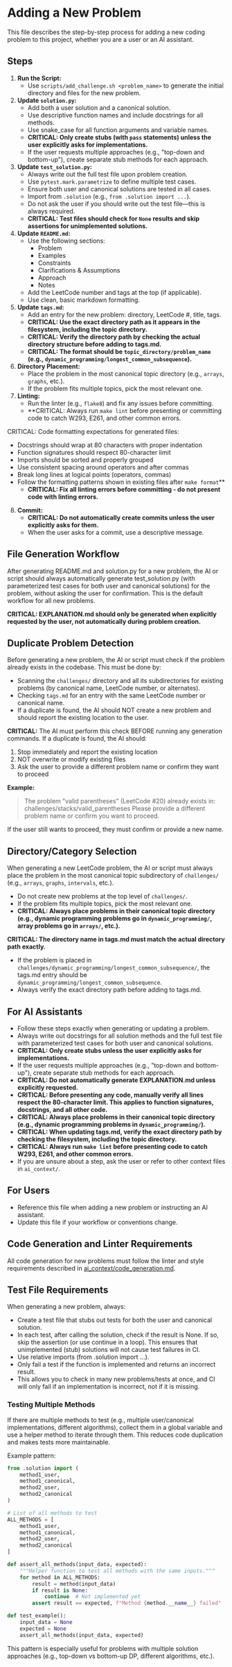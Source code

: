 # Adding a New Problem

This file describes the step-by-step process for adding a new coding problem to this project, whether you are a user or an AI assistant.

## Steps
1. **Run the Script:**
   - Use `scripts/add_challenge.sh <problem_name>` to generate the initial directory and files for the new problem.
2. **Update `solution.py`:**
   - Add both a user solution and a canonical solution.
   - Use descriptive function names and include docstrings for all methods.
   - Use snake_case for all function arguments and variable names.
   - **CRITICAL: Only create stubs (with `pass` statements) unless the user explicitly asks for implementations.**
   - If the user requests multiple approaches (e.g., "top-down and bottom-up"), create separate stub methods for each approach.
3. **Update `test_solution.py`:**
   - Always write out the full test file upon problem creation.
   - Use `pytest.mark.parametrize` to define multiple test cases.
   - Ensure both user and canonical solutions are tested in all cases.
   - Import from `.solution` (e.g., `from .solution import ...`).
   - Do not ask the user if you should write out the test file—this is always required.
   - **CRITICAL: Test files should check for `None` results and skip assertions for unimplemented solutions.**
4. **Update `README.md`:**
   - Use the following sections:
     - Problem
     - Examples
     - Constraints
     - Clarifications & Assumptions
     - Approach
     - Notes
   - Add the LeetCode number and tags at the top (if applicable).
   - Use clean, basic markdown formatting.
5. **Update `tags.md`:**
   - Add an entry for the new problem: directory, LeetCode #, title, tags.
   - **CRITICAL: Use the exact directory path as it appears in the filesystem, including the topic directory.**
   - **CRITICAL: Verify the directory path by checking the actual directory structure before adding to tags.md.**
   - **CRITICAL: The format should be `topic_directory/problem_name` (e.g., `dynamic_programming/longest_common_subsequence`).**
6. **Directory Placement:**
   - Place the problem in the most canonical topic directory (e.g., `arrays`, `graphs`, etc.).
   - If the problem fits multiple topics, pick the most relevant one.
7. **Linting:**
   - Run the linter (e.g., `flake8`) and fix any issues before committing.
   - **CRITICAL: Always run `make lint` before presenting or committing code to catch W293, E261, and other common errors.

CRITICAL: Code formatting expectations for generated files:
- Docstrings should wrap at 80 characters with proper indentation
- Function signatures should respect 80-character limit
- Imports should be sorted and properly grouped
- Use consistent spacing around operators and after commas
- Break long lines at logical points (operators, commas)
- Follow the formatting patterns shown in existing files after `make format`**
   - **CRITICAL: Fix all linting errors before committing - do not present code with linting errors.**
8. **Commit:**
   - **CRITICAL: Do not automatically create commits unless the user explicitly asks for them.**
   - When the user asks for a commit, use a descriptive message.

## File Generation Workflow

After generating README.md and solution.py for a new problem, the AI or script should always automatically generate test_solution.py (with parameterized test cases for both user and canonical solutions) for the problem, without asking the user for confirmation. This is the default workflow for all new problems.

**CRITICAL: EXPLANATION.md should only be generated when explicitly requested by the user, not automatically during problem creation.**

## Duplicate Problem Detection

Before generating a new problem, the AI or script must check if the problem already exists in the codebase. This must be done by:
- Scanning the `challenges/` directory and all its subdirectories for existing problems (by canonical name, LeetCode number, or alternates).
- Checking `tags.md` for an entry with the same LeetCode number or canonical name.
- If a duplicate is found, the AI should NOT create a new problem and should report the existing location to the user.

**CRITICAL:** The AI must perform this check BEFORE running any generation commands. If a duplicate is found, the AI should:
1. Stop immediately and report the existing location
2. NOT overwrite or modify existing files
3. Ask the user to provide a different problem name or confirm they want to proceed

**Example:**
> The problem "valid parentheses" (LeetCode #20) already exists in: challenges/stacks/valid_parentheses
> Please provide a different problem name or confirm you want to proceed.

If the user still wants to proceed, they must confirm or provide a new name.

## Directory/Category Selection

When generating a new LeetCode problem, the AI or script must always place the problem in the most canonical topic subdirectory of `challenges/` (e.g., `arrays`, `graphs`, `intervals`, etc.).
- Do not create new problems at the top level of `challenges/`.
- If the problem fits multiple topics, pick the most relevant one.
- **CRITICAL: Always place problems in their canonical topic directory (e.g., dynamic programming problems go in `dynamic_programming/`, array problems go in `arrays/`, etc.).**

**CRITICAL: The directory name in tags.md must match the actual directory path exactly.**
- If the problem is placed in `challenges/dynamic_programming/longest_common_subsequence/`, the tags.md entry should be `dynamic_programming/longest_common_subsequence`.
- Always verify the exact directory path before adding to tags.md.

## For AI Assistants
- Follow these steps exactly when generating or updating a problem.
- Always write out docstrings for all solution methods and the full test file with parameterized test cases for both user and canonical solutions.
- **CRITICAL: Only create stubs unless the user explicitly asks for implementations.**
- If the user requests multiple approaches (e.g., "top-down and bottom-up"), create separate stub methods for each approach.
- **CRITICAL: Do not automatically generate EXPLANATION.md unless explicitly requested.**
- **CRITICAL: Before presenting any code, manually verify all lines respect the 80-character limit. This applies to function signatures, docstrings, and all other code.**
- **CRITICAL: Always place problems in their canonical topic directory (e.g., dynamic programming problems in `dynamic_programming/`).**
- **CRITICAL: When updating tags.md, verify the exact directory path by checking the filesystem, including the topic directory.**
- **CRITICAL: Always run `make lint` before presenting code to catch W293, E261, and other common errors.**
- If you are unsure about a step, ask the user or refer to other context files in `ai_context/`.

## For Users
- Reference this file when adding a new problem or instructing an AI assistant.
- Update this file if your workflow or conventions change.

## Code Generation and Linter Requirements

All code generation for new problems must follow the linter and style requirements described in [ai_context/code_generation.md](code_generation.md).

## Test File Requirements

When generating a new problem, always:

- Create a test file that stubs out tests for both the user and canonical solution.
- In each test, after calling the solution, check if the result is None. If so, skip the assertion (or use continue in a loop). This ensures that unimplemented (stub) solutions will not cause test failures in CI.
- Use relative imports (from .solution import ...).
- Only fail a test if the function is implemented and returns an incorrect result.
- This allows you to check in many new problems/tests at once, and CI will only fail if an implementation is incorrect, not if it is missing.

### Testing Multiple Methods

If there are multiple methods to test (e.g., multiple user/canonical implementations, different algorithms), collect them in a global variable and use a helper method to iterate through them. This reduces code duplication and makes tests more maintainable.

Example pattern:

```python
from .solution import (
    method1_user,
    method1_canonical,
    method2_user,
    method2_canonical
)

# List of all methods to test
ALL_METHODS = [
    method1_user,
    method1_canonical,
    method2_user,
    method2_canonical
]

def assert_all_methods(input_data, expected):
    """Helper function to test all methods with the same inputs."""
    for method in ALL_METHODS:
        result = method(input_data)
        if result is None:
            continue  # Not implemented yet
        assert result == expected, f"Method {method.__name__} failed"

def test_example():
    input_data = None
    expected = None
    assert_all_methods(input_data, expected)
```

This pattern is especially useful for problems with multiple solution approaches (e.g., top-down vs bottom-up DP, different algorithms, etc.). 